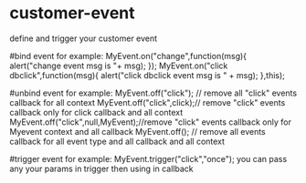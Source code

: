 # customer-event
define and trigger your customer event 

#bind event for example:
MyEvent.on("change",function(msg){
  alert("change event msg is "+ msg);
});
MyEvent.on("click dbclick",function(msg){
  alert("click dbclick event msg is " + msg);
},this);

#unbind event for example:
MyEvent.off("click"); // remove all "click" events callback for all context 
MyEvent.off("click",click);// remove "click" events callback only for click callback and all context 
MyEvent.off("click",null,MyEvent);//remove "click" events callback only for Myevent context and all callback
MyEvent.off(); // remove all events callback for all event type and all callback and all context 

#trigger event for example:
MyEvent.trigger("click","once");
you can pass any your params in trigger then using in callback 
